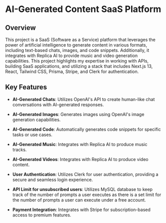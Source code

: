 # AI-Generated Content SaaS Platform

## Overview

This project is a SaaS (Software as a Service) platform that leverages the power of artificial intelligence to generate content in various formats, including text-based chats, images, and code snippets. Additionally, it integrates with Replica AI to provide music and video generation capabilities. This project highlights my expertise in working with APIs, building SaaS applications, and utilizing a stack that includes Next.js 13, React, Tailwind CSS, Prisma, Stripe, and Clerk for authentication.

## Key Features

- **AI-Generated Chats**: Utilizes OpenAI's API to create human-like chat conversations with AI-generated responses.

- **AI-Generated Images**: Generates images using OpenAI's image generation capabilities.

- **AI-Generated Code**: Automatically generates code snippets for specific tasks or use cases.

- **AI-Generated Music**: Integrates with Replica AI to produce music tracks.
  
- **AI-Generated Videos**: Integrates with Replica AI to produce video content.

- **User Authentication**: Utilizes Clerk for user authentication, providing a secure and seamless login experience.
  
- **API Limit for unsubscribed users**: Utilizes MySQL database to keep track of the number of prompts a user executes as there is a set limit for the number of prompts a user can execute under a free account.

- **Payment Integration**: Integrates with Stripe for subscription-based access to premium features.

